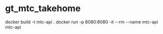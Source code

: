 # gt_mtc_takehome

docker build -t mtc-api .
docker run -p 8080:8080 -it --rm --name mtc-api mtc-api
